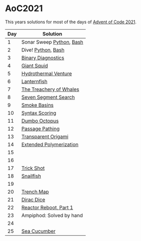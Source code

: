 # AoC2021
This years solutions for most of the days of [Advent of Code 2021](https://adventofcode.com/).

| Day 	| Solution 	|
|-----	|----------	|
| 1   	| Sonar Sweep [Python](sonar_sweep.py), [Bash](sonar_sweep.sh)|
| 2   	| Dive! [Python](dive.py), [Bash](dive.sh)|
| 3   	| [Binary Diagnostics](binary_diagnostics.py)|
| 4   	| [Giant Squid](giant_squid.py)|
| 5   	| [Hydrothermal Venture](hydrothermal_venture.py)|
| 6   	| [Lanternfish](lanternfish.py)|
| 7   	| [The Treachery of Whales](treachery_of_whales.py)|
| 8   	| [Seven Segment Search](seven_segment_search.py)|
| 9   	| [Smoke Basins](smoke_basin.py)|
| 10  	| [Syntax Scoring](syntax_scoring.py)|
| 11  	| [Dumbo Octopus](dumbo_octopus.py)|
| 12  	| [Passage Pathing](passage_pathing.py)|
| 13  	| [Transparent Origami](transparent_origami.py)|
| 14  	| [Extended Polymerization](extended_polymerization.py)|
| 15  	|          	|
| 16  	|          	|
| 17   	| [Trick Shot](trick_shot.py)|
| 18   	| [Snailfish](snailfish.py)|
| 19   	|          	|
| 20  	| [Trench Map](trench_map.py)|
| 21  	| [Dirac Dice](dirac_dice.py)|
| 22  	| [Reactor Reboot, Part 1](reactor_reboot.py)|
| 23  	| Ampiphod: Solved by hand |
| 24  	| |
| 25  	| [Sea Cucumber](sea_cucumbers.py)|
